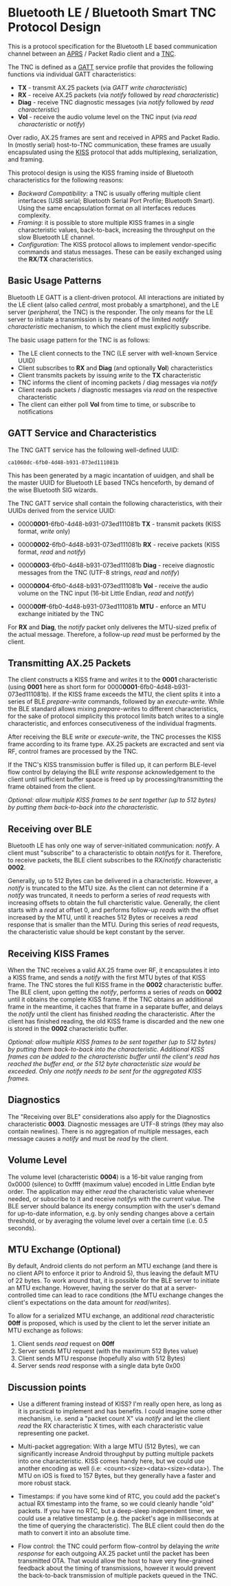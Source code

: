 # Bluetooth LE / Bluetooth Smart TNC Protocol Design

This is a protocol specification for the Bluetooth LE based communication channel between an
[APRS](https://en.wikipedia.org/wiki/Automatic_Packet_Reporting_System) / Packet Radio client and a
[TNC](https://en.wikipedia.org/wiki/Terminal_node_controller).

The TNC is defined as a [GATT](https://developer.bluetooth.org/TechnologyOverview/Pages/GATT.aspx)
service profile that provides the following functions via individual GATT characteristics:

 * **TX** - transmit AX.25 packets (via *GATT write characteristic*)
 * **RX** - receive AX.25 packets (via *notify* followed by *read characteristic*)
 * **Diag** - receive TNC diagnostic messages (via *notify* followed by *read characteristic*)
 * **Vol** - receive the audio volume level on the TNC input (via *read characteristic* or *notify*)

Over radio, AX.25 frames are sent and received in APRS and Packet Radio. In (mostly serial)
host-to-TNC communication, these frames are usually encapsulated using the
[KISS](http://www.ax25.net/kiss.aspx) protocol that adds multiplexing, serialization, and framing.

This protocol design is using the KISS framing inside of Bluetooth characteristics for the following
reasons:

 * *Backward Compatibility*: a TNC is usually offering multiple client interfaces (USB serial;
   Bluetooth Serial Port Profile; Bluetooth Smart). Using the same encapsulation format on all
   interfaces reduces complexity.
 * *Framing*: it is possible to store multiple KISS frames in a single characteristic values,
   back-to-back, increasing the throughput on the slow Bluetooth LE channel.
 * *Configuration*: The KISS protocol allows to implement vendor-specific commands and status
   messages. These can be easily exchanged using the **RX**/**TX** characteristics.

## Basic Usage Patterns

Bluetooth LE GATT is a client-driven protocol. All interactions are initiated by the LE client (also
called *central*, most probably a smartphone), and the LE server (*peripheral*, the TNC) is the
responder.  The only means for the LE server to initiate a transmission is by means of the limited
*notify characteristic* mechanism, to which the client must explicitly subscribe.

The basic usage pattern for the TNC is as follows:

 * The LE client connects to the TNC (LE server with well-known Service UUID)
 * Client subscribes to **RX** and **Diag** (and optionally **Vol**) characteristics
 * Client transmits packets by issuing *write* to the **TX** characteristic
 * TNC informs the client of incoming packets / diag messages via *notify*
 * Client reads packets / diagnostic messages via *read* on the respective characteristic
 * The client can either poll **Vol** from time to time, or subscribe to notifications

## GATT Service and Characteristics

The TNC GATT service has the following well-defined UUID:

    ca1060dc-6fb0-4d48-b931-073ed111081b

This has been generated by a magic incantation of uuidgen, and shall be the master UUID for
Bluetooth LE based TNCs henceforth, by demand of the wise Bluetooth SIG wizards.

The TNC GATT service shall contain the following characteristics, with their UUIDs derived from the
service UUID:


 * 0000**0001**-6fb0-4d48-b931-073ed111081b **TX** - transmit packets (KISS format, *write* only)

 * 0000**0002**-6fb0-4d48-b931-073ed111081b **RX** - receive packets (KISS format, *read* and *notify*)

 * 0000**0003**-6fb0-4d48-b931-073ed111081b **Diag** - receive diagnostic messages from the TNC (UTF-8 strings, *read* and *notify*)

 * 0000**0004**-6fb0-4d48-b931-073ed111081b **Vol** - receive the audio volume on the TNC input (16-bit Little Endian, *read* and *notify*)

 * 0000**00ff**-6fb0-4d48-b931-073ed111081b **MTU** - enforce an MTU exchange initiated by the TNC

For **RX** and **Diag**, the *notify* packet only deliveres the MTU-sized prefix of the actual
message. Therefore, a follow-up *read* must be performed by the client.

## Transmitting AX.25 Packets

The client constructs a KISS frame and *write*s it to the **0001** characteristic (using **0001**
here as short form for 0000**0001**-6fb0-4d48-b931-073ed111081b). If the KISS frame exceeds the MTU,
the client splits it into a series of BLE *prepare-write* commands, followed by an *execute-write*.
While the BLE standard allows mixing *prepare-write*s to different characteristics, for the sake of
protocol simplicity this protocol limits batch writes to a single characteristic, and enforces
consecutiveness of the individual fragments.

After receiving the BLE *write* or *execute-write*, the TNC processes the KISS frame according to
its frame type. AX.25 packets are excracted and sent via RF, control frames are processed by the
TNC.

If the TNC's KISS transmission buffer is filled up, it can perform BLE-level flow control by
delaying the BLE *write response* acknowledgement to the client until sufficient buffer space is
freed up by processing/transmitting the frame obtained from the client.

*Optional: allow multiple KISS frames to be sent together (up to 512 bytes) by putting them
back-to-back into the characteristic.*

## Receiving over BLE

Bluetooth LE has only one way of server-initiated communication: *notify*.  A client must
"subscribe" to a characteristic to obtain *notify*s for it.  Therefore, to receive packets, the BLE
client subscribes to the RX/*notify* characteristic **0002**.

Generally, up to 512 Bytes can be delivered in a characteristic.  However, a *notify* is truncated
to the MTU size. As the client can not determine if a *notify* was truncated, it needs to perform a
series of *read* requests with increasing offsets to obtain the full charcteristic value. Generally,
the client starts with a *read* at offset 0, and performs follow-up *read*s with the offset
increased by the MTU, until it reaches 512 Bytes or receives a *read* response that is smaller than
the MTU. During this series of *read* requests, the characteristic value should be kept constant by
the server.

## Receiving KISS Frames

When the TNC receives a valid AX.25 frame over RF, it encapsulates it into a KISS frame, and sends a
*notify* with the first MTU bytes of that KISS frame. The TNC stores the full KISS frame in the
**0002** characteristic buffer. The BLE client, upon getting the *notify*, performs a series of
*read*s on **0002** until it obtains the complete KISS frame. If the TNC obtains an additional frame
in the meantime, it caches that frame in a separate buffer, and delays the *notify* until the client
has finished *read*ing the characteristic. After the client has finished reading, the old KISS frame
is discarded and the new one is stored in the **0002** characteristic buffer.

*Optional: allow multiple KISS frames to be sent together (up to 512 bytes) by putting them
back-to-back into the characteristic. Additional KISS frames can be added to the characteristic
buffer until the client's *read* has reached the buffer end, or the 512 byte characteristic size
would be exceeded. Only one *notify* needs to be sent for the aggregated KISS frames.*

## Diagnostics

The "Receiving over BLE" considerations also apply for the Diagnostics characteristic **0003**.
Diagnostic messages are UTF-8 strings (they may also contain newlines). There is no aggregation of
multiple messages, each message causes a *notify* and must be *read* by the client.

## Volume Level

The volume level (characteristic **0004**) is a 16-bit value ranging from 0x0000 (silence) to 0xffff
(maximum value) encoded in Little Endian byte order. The application may either *read* the
characteristic value whenever needed, or subscribe to it and receive *notify*s with the current
value.  The BLE server should balance its energy consumption with the user's demand for up-to-date
information, e.g. by only sending changes above a certain threshold, or by averaging the volume
level over a certain time (i.e. 0.5 seconds).

## MTU Exchange (Optional)

By default, Android clients do not perform an MTU exchange (and there is no client API to enforce it
prior to Android 5), thus leaving the default MTU of 22 bytes. To work around that, it is possible
for the BLE server to initiate an MTU exchange. However, having the server do that at a
server-controlled time can lead to race conditions (the MTU exchange changes the client's
expectations on the data amount for *read*/*write*s).

To allow for a serialized MTU exchange, an additional *read* characteristic **00ff** is proposed,
which is used by the client to let the server initiate an MTU exchange as follows:

1. Client sends *read* request on **00ff**
2. Server sends MTU request (with the maximum 512 Bytes value)
3. Client sends MTU response (hopefully also with 512 Bytes)
4. Server sends *read* response with a single data byte 0x00

## Discussion points

 - Use a different framing instead of KISS? I'm really open here, as
   long as it is practical to implement and has benefits. I could
   imagine some other mechanism, i.e. send a "packet count X" via *notify*
   and let the client *read* the RX characteristic X times, with each
   characteristic value representing one packet.

 - Multi-packet aggregation: With a large MTU (512 Bytes), we can
   significantly increase Android throughput by putting multiple packets
   into one characteristic. KISS comes handy here, but we could use
   another encoding as well (i.e: &lt;count>&lt;size>&lt;data>&lt;size>&lt;data>). The
   MTU on iOS is fixed to 157 Bytes, but they generally have a faster
   and more robust stack.

 - Timestamps: if you have some kind of RTC, you could add the packet's
   actual RX timestamp into the frame, so we could cleanly handle "old"
   packets. If you have no RTC, but a deep-sleep independent timer, we
   could use a relative timestamp (e.g. the packet's age in milliseconds
   at the time of querying the characteristic). The BLE client could
   then do the math to convert it into an absolute time.

 - Flow control: the TNC could perform flow-control by delaying the *write response* for each
   outgoing AX.25 packet until the packet has been transmitted OTA. That would allow the host to
   have very fine-grained feedback about the timing of transmissions, however it would prevent the
   back-to-back transmission of multiple packets queued in the TNC.
